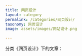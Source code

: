 ```yaml
---
title: 网页设计
layout: category
permalink: /categories/网页设计/
taxonomy: 网页设计
image: assets/images/网站设计.png

---
```




分类《网页设计》下的文章：
